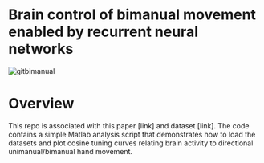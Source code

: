 # Brain control of bimanual movement enabled by recurrent neural networks

![gitbimanual](https://github.com/d-r-deo/bimanualBCI/assets/153785714/379b8a81-07f6-4cd1-a7c5-7ade4a6018c3)

# Overview
This repo is associated with this paper [link] and dataset [link]. The code contains a simple Matlab analysis script that demonstrates how to load the datasets and plot cosine tuning curves relating brain activity to directional unimanual/bimanual hand movement. 

